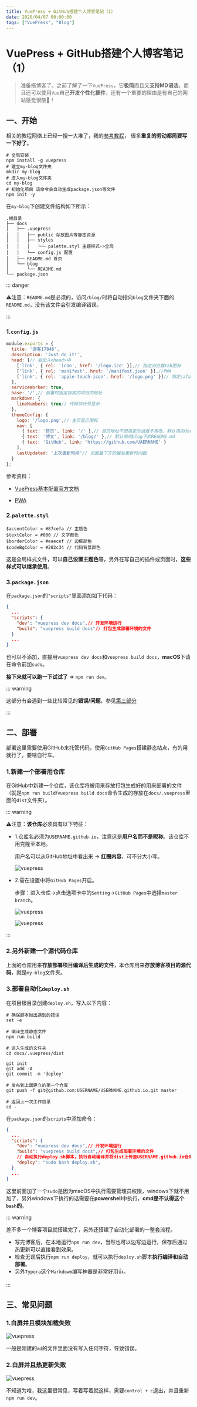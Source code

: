 ```yaml
---
title: VuePress + GitHub搭建个人博客笔记（1）
date: 2020/04/07 00:00:00
tags: ["VuePress", "Blog"]
---
```


# VuePress + GitHub搭建个人博客笔记（1）

<ClientOnly>
  <display-bar :displayData="$frontmatter"></display-bar>
</ClientOnly>

> 准备搭博客了。之前了解了一下`VuePress`，它**极简**而且又**支持MD语法**，而且还可以使用`Vue`自己**开发个性化插件**，还有一个重要的理由是有自己的网站感觉很酷👀！
## 一、开始

相关的教程网络上已经一搜一大堆了，我的[参考教程](https://www.cnblogs.com/softidea/p/10084946.html)， 很多**重复的劳动都简要写一下好了**。

```shell
# 全局安装
npm install -g vuepress
# 建立my-blog文件夹
mkdir my-blog
# 进入my-blog文件夹
cd my-blog
# 初始化项目 该命令会自动生成package.json等文件
npm init -y
```

在`my-blog`下创建文件结构如下所示：

```
.根目录
├── docs
│   ├── .vuepress
│   │   ├── public 存放图片等静态资源
│   │   ├── styles
│   │   │   └── palette.styl 主题样式->全局
│   │   └── config.js 配置
│   ├── README.md 首页
│   └── blog
│       └── README.md
└── package.json
```

::: danger

⚠️注意：`README.md`是必须的，访问`/blog/`时将自动指向`blog`文件夹下面的`README.md`，没有该文件会引发编译错误。

:::

### 1.`config.js`

```js
module.exports = {
  title: '游客17846',
  description: 'Just do it!',
  head: [// 会加入<head>中
    ['link', { rel: 'icon', href: '/logo.ico' }],// 指定浏览器Tab图标
    ['link', { rel: 'manifest', href: '/manifest.json' }],//PWA
    ['link', { rel: 'apple-touch-icon', href: '/logo.png' }]// 指定safari浏览器保存书签至桌面图标
  ],
  serviceWorker: true,
  base: '/',// 部署时指定存放的项目的地址
  markdown: {
    lineNumbers: true// 代码块行号显示
  },
  themeConfig: {
    logo: '/logo.png',// 主页显示图标
    nav: [
      { text: '首页', link: '/' },// 首页地址不想指定的话就不用改，默认指向docs下面的README.md
      { text: '博文', link: '/blog/' },// 默认指向blog下的README.md
      { text: 'GitHub', link: 'https://github.com/UAERNAME' }
    ],
    lastUpdated: '上次更新时间'// 页面最下方的最后更新时间戳
  }
};
```

参考资料：

* [VuePress基本配置官方文档](https://www.vuepress.cn/guide/basic-config.html#配置文件)

* [PWA](https://developer.mozilla.org/zh-CN/docs/Web/Manifest)

### 2.`palette.styl`

```stylus
$accentColor = #87cefa // 主题色
$textColor = #000 // 文字颜色
$borderColor = #eaecef // 边框颜色
$codeBgColor = #282c34 // 代码背景颜色
```

这是全局样式文件，可以**自己设置主题色**等，另外在写自己的插件或页面时，**这些样式可以继承使用**。

### 3.`package.json`

在`package.json`的`"scripts"`里面添加如下代码：

```json
{
  ...
  "scripts": {
    "dev": "vuepress dev docs",// 开发环境运行
    "build": "vuepress build docs"// 打包生成部署环境的文件
  }
  ...
}
```

也可以不添加，直接用`vuepress dev docs`和`vuepress build docs`，**macOS**下请在命令前加`sudo`。

**接下来就可以跑一下试试了** => `npm run dev`。

::: warning

这部分有会遇到一些比较常见的**错误/问题**，参见[第三部分](#三、常见问题)

:::

## 二、部署

部署这里需要使用GitHub来托管代码，使用`GitHub Pages`搭建静态站点，有的用就行了，要啥自行车。

### 1.新建一个部署用仓库

在GitHub中新建一个仓库，该仓库将被用来存放打包生成好的用来部署的文件（就是`npm run build`/`vuepress build docs`命令生成的存放在`docs/.vuepress`里面的`dist`文件夹）。

::: warning

⚠️注意：**该仓库**必须具有以下特征：

* 1.仓库名必须为`USERNAME.github.io`，注意这是**用户名而不是昵称**。该仓库不用克隆至本地。

  用户名可以从GitHub地址中看出来 -> **红圈内容**，可不分大小写。

  ![vuepress](/images/other/aboutblog/vuepress-blog-01.png)

* 2.需在设置中将`GitHub Pages`开启。

  步骤：进入仓库->点击选项卡中的`Setting`->`GitHub Pages`中选择`master branch`。

  ![vuepress](/images/other/aboutblog/vuepress-blog-02.png)

  ![vuepress](/images/other/aboutblog/vuepress-blog-03.png)

:::

### 2.另外新建一个源代码仓库

上面的仓库用来**存放部署项目编译后生成的文件**，本仓库用来**存放博客项目的源代码**，就是`my-blog`文件夹。

### 3.部署自动化`deploy.sh`

在项目根目录创建`deploy.sh`，写入以下内容：

```shell
# 确保脚本抛出遇到的错误
set -e

# 编译生成静态文件
npm run build

# 进入生成的文件夹
cd docs/.vuepress/dist

git init
git add -A
git commit -m 'deploy'

# 发布到上面建立的第一个仓库
git push -f git@github.com:USERNAME/USERNAME.github.io.git master

# 返回上一次工作目录
cd -
```

在`package.json`的`scripts`中添加命令：

```json {7}
{
  ...
  "scripts": {
    "dev": "vuepress dev docs",// 开发环境运行
    "build": "vuepress build docs",// 打包生成部署环境的文件
    // 自动执行deploy.sh脚本，执行自动编译并将dist上传至USERNAME.github.io仓库
    "deploy": "sudo bash deploy.sh",
  }
  ...
}
```

这里前面加了一个`sudo`是因为macOS中执行需要管理员权限，windows下就不用加了，另外windows下执行的话需要在**powershell**中执行，**cmd是不认得这个`bash`的**。

::: warning

差不多一个博客项目就搭建完了，另外还搭建了自动化部署的一整套流程。

* 写完博客后，在本地运行`npm run dev`，当然也可以边写边运行，保存后通过热更新可以直接看到效果。
* 检查无误后执行`npm run deploy`，就可以执行`deploy.sh`脚本**执行编译和自动部署**。
* 另外`Typora`这个`Markdowm`编写神器是非常好用👍。

:::

## 三、常见问题

### 1.白屏并且模块加载失败

![vuepress](/images/other/aboutblog/vuepress-blog-04.png)

一般是刚建的`md`的文件里面没有写入任何字符，导致错误。

### 2.白屏并且热更新失败

![vuepress](/images/other/aboutblog/vuepress-blog-05.png)

不知道为啥，我这里很常见，写着写着就这样，需要`control + c`退出，并且重新`npm run dev`。
